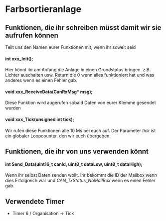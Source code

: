 # Farbsortieranlage

## Funktionen, die ihr schreiben müsst damit wir sie aufrufen können
Teilt uns den Namen eurer Funktionen mit, wenn ihr soweit seid
#### int xxx_Init();
Hier könnt ihr am Anfang die Anlage in einen Grundstatus bringen. 
z.B. Lichter auschalten usw.
Return die 0 wenn alles funktioniert hat und 
was anderes wenn es einen Fehler gab.

#### void xxx_ReceiveData(CanRxMsg* msg);
Diese Funktion wird augerufen sobald Daten von eurer Klemme gesendet wurden

#### void xxx_Tick(unsigned int tick);
Wir rufen diese Funktionen alle 10 Ms bei euch auf. Der Parameter *tick* ist ein globaler Loopcounter, den wir euch übergeben. 

## Funktionen, die ihr von uns verwenden könnt

#### int Send_Data(uint16_t canId, uint8_t dataLow, uint8_t dataHigh);
Wenn ihr selbst Daten senden wollt. Ihr bekommt die ID der Mailbox wenn dies Erfolgreich war und
*CAN_TxStatus_NoMailBox* wenn es einen Fehler gab.


## Verwendete Timer
* Timer 6 / Organisation -> Tick
